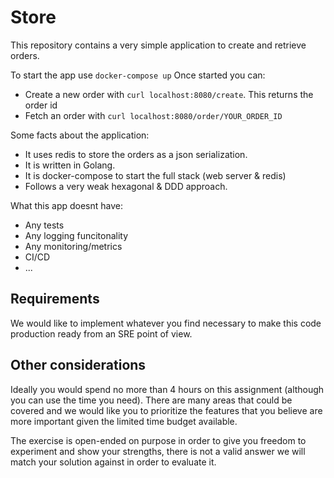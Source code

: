 # Store

This repository contains a very simple application to create and retrieve orders.

To start the app use `docker-compose up`
Once started you can:
* Create a new order with `curl localhost:8080/create`. This returns the order id
* Fetch an order with `curl localhost:8080/order/YOUR_ORDER_ID`

Some facts about the application:
* It uses redis to store the orders as a json serialization.
* It is written in Golang.
* It is docker-compose to start the full stack (web server & redis)
* Follows a very weak hexagonal & DDD approach.

What this app doesnt have:
* Any tests
* Any logging funcitonality
* Any monitoring/metrics
* CI/CD
* ...

## Requirements 
We would like to implement whatever you find necessary to make this code 
production ready from an SRE point of view.

## Other considerations
Ideally you would spend no more than 4 hours on this assignment
(although you can use the time you need).
There are many areas that could be covered and we would like you to
prioritize the features that you believe are more important given
the limited time budget available.

The exercise is open-ended on purpose in order to give you freedom to
experiment and show your strengths, there is not a valid answer we will
match your solution against in order to evaluate it.
